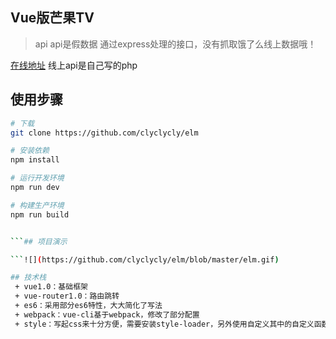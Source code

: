 ## Vue版芒果TV

> api api是假数据 通过express处理的接口，没有抓取饿了么线上数据哦！

[在线地址](http://www.chengluyao.cn/elm) 线上api是自己写的php

## 使用步骤

``` bash
# 下载
git clone https://github.com/clyclycly/elm

# 安装依赖
npm install

# 运行开发环境
npm run dev

# 构建生产环境
npm run build


```## 项目演示

```![](https://github.com/clyclycly/elm/blob/master/elm.gif)

## 技术栈
 + vue1.0：基础框架
 + vue-router1.0：路由跳转
 + es6：采用部分es6特性，大大简化了写法
 + webpack：vue-cli基于webpack，修改了部分配置
 + style：写起css来十分方便，需要安装style-loader，另外使用自定义其中的自定义函数配合rem来适配移动端设备简直不要太方便
